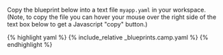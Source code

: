 Copy the blueprint below into a text file `myapp.yaml` in your workspace.
(Note, to copy the file you can hover your mouse over the right side of the text box below to get a Javascript "copy" button.)

{% highlight yaml %}
{% include_relative _blueprints.camp.yaml %}
{% endhighlight %}
